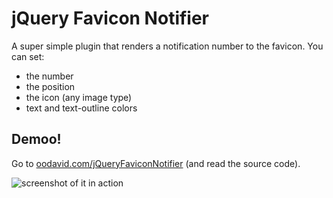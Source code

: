 jQuery Favicon Notifier
=======================

A super simple plugin that renders a notification number to the favicon. You can set:

* the number
* the position
* the icon (any image type)
* text and text-outline colors

Demoo!
------

Go to [oodavid.com/jQueryFaviconNotifier](http://oodavid.com/jQueryFaviconNotifier/) (and read the source code).

![screenshot of it in action](http://oodavid.com/jQueryFaviconNotifier/screenshot.png)
